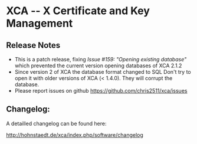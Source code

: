 # XCA -- X Certificate and Key Management

## __Release Notes__

 * This is a patch release, fixing *Issue #159: "Opening existing database"*
   which prevented the current version opening databases of XCA 2.1.2
 * Since version 2 of XCA the database format changed to SQL
   Don't try to open it with older versions of XCA (< 1.4.0).
   They will corrupt the database.
 * Please report issues on github <https://github.com/chris2511/xca/issues>

## __Changelog:__

A detailled changelog can be found here:

<http://hohnstaedt.de/xca/index.php/software/changelog>
